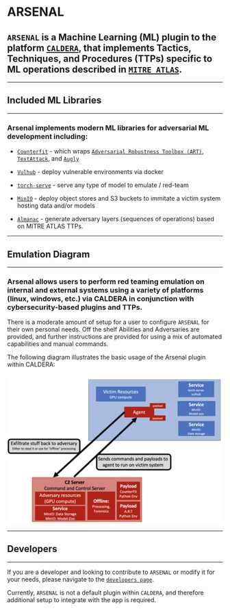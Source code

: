 # ARSENAL

## `ARSENAL` is a Machine Learning (ML) plugin to the platform [`CALDERA`](https://github.com/mitre/caldera), that implements Tactics, Techniques, and Procedures (TTPs) specific to ML operations described in [`MITRE ATLAS`](https://atlas.mitre.org/).

---

## Included ML Libraries

---
### Arsenal implements modern ML libraries for adversarial ML development including:

 - [`Counterfit`](https://github.com/Azure/counterfit) - which wraps [`Adversarial Robustness Toolbox (ART)`](https://github.com/Trusted-AI/adversarial-robustness-toolbox), [`TextAttack`](https://github.com/QData/TextAttack), and [`Augly`](https://github.com/facebookresearch/AugLy)

 - [`Vulhub`](https://github.com/vulhub/vulhub) - deploy vulnerable environments via docker
 - [`torch-serve`](https://pytorch.org/serve/) - serve any type of model to emulate / red-team
 - [`MinIO`](https://github.com/minio/minio) - deploy object stores and S3 buckets to immitate a victim system hosting data and/or models
 - [`Almanac`](https://github.com/mitre-atlas/almanac) - generate adversary layers (sequences of operations) based on MITRE ATLAS TTPs.
---

## Emulation Diagram
---

### Arsenal allows users to perform red teaming emulation on internal and external systems using a variety of platforms (linux, windows, etc.) via CALDERA in conjunction with cybersecurity-based plugins and TTPs.


There is a moderate amount of setup for a user to configure `ARSENAL` for their own personal needs. Off the shelf Abilities and Adversaries are provided, and further instructions are provided for using a mix of automated capabilities and manual commands.

The following diagram illustrates the basic usage of the Arsenal plugin within CALDERA:

![arsenal](../assets/arsenal_diagram.png)

---

## Developers

---

If you are a developer and looking to contribute to `ARSENAL` or modify it for your needs, please navigate to the [`developers page`](https://advml.pages.mitre.org/arsenal/dev.html).

Currently, `ARSENAL` is not a default plugin within `CALDERA`, and therefore additional setup to integrate with the app is required.

